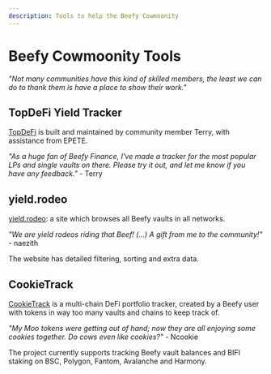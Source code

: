 ```yaml
---
description: Tools to help the Beefy Cowmoonity
---
```


# Beefy Cowmoonity Tools

_"Not many communities have this kind of skilled members, the least we can do to thank them is have a place to show their work."_

## TopDeFi Yield Tracker

[TopDeFi](https://thetopdefi.com) is built and maintained by community member Terry, with assistance from EPETE.

_"As a huge fan of Beefy Finance, I've made a tracker for the most popular LPs and single vaults on there. Please try it out, and let me know if you have any feedback."_ - Terry

## yield.rodeo

[yield.rodeo](https://yield.rodeo): a site which browses all Beefy vaults in all networks.

_"We are yield rodeos riding that Beef! (...) A gift from me to the community!"_ - naezith

The website has detailed filtering, sorting and extra data.

## CookieTrack

[CookieTrack](https://cookietrack.io) is a multi-chain DeFi portfolio tracker, created by a Beefy user with tokens in way too many vaults and chains to keep track of.

_"My Moo tokens were getting out of hand; now they are all enjoying some cookies together. Do cows even like cookies?"_ - Ncookie

The project currently supports tracking Beefy vault balances and BIFI staking on BSC, Polygon, Fantom, Avalanche and Harmony.
